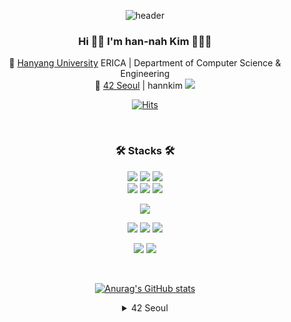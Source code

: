 <div align='center'>  
 
<!-- ![header](https://capsule-render.vercel.app/api?type=wave&color=gradient&customColorList=1,15,18,25,27&height=300&section=header&text=Hi🙌%20I'm%20han-nah%20Kim%20👩🏻‍💻&fontSize=40) -->
  ![header](https://capsule-render.vercel.app/api?type=waving&color=gradient&customColorList=1,15,18,25,27&height=150&section=header)
 
 ### Hi 🙌🏼   I'm han-nah Kim 👩🏻‍💻  
 🏫 [Hanyang University](https://www.hanyang.ac.kr/) ERICA | Department of Computer Science & Engineering  
 🏢 [42 Seoul](https://innovationacademy.kr/academy/contents/view?contentsNo=7&level=2&menuNo=8) | hannkim <img src="https://img.shields.io/badge/42Seoul-000000?style=flat-square&logo=42&logoColor=white"/></a>  

[![Hits](https://hits.seeyoufarm.com/api/count/incr/badge.svg?url=https%3A%2F%2Fgithub.com%2FKimhan-nah%2Fhit-counter&count_bg=%2379C83D&title_bg=%23555555&icon=&icon_color=%23E7E7E7&title=hits&edge_flat=true)](https://hits.seeyoufarm.com)


</br>
 
### 🛠 Stacks 🛠

<!--      badge 사용 방법
 <img src="https://img.shields.io/badge/쓰고자하는_텍스트-컬러코드?style=flat-square&logo=simpleicons에서_아이콘이름&logoColor=white"/></a>&nbsp 
-->

<img src="https://img.shields.io/badge/C-A8B9CC?style=flat-square&logo=C&logoColor=white"/></a>
<img src="https://img.shields.io/badge/C++-00599C?style=flat-square&logo=C%2B%2B&logoColor=white"/></a>
<img src="https://img.shields.io/badge/Python-3776AB?style=flat-square&logo=Python&logoColor=white"/></a>  
<img src="https://img.shields.io/badge/HTML5-E34F26?style=flat-square&logo=HTML5&logoColor=white"/></a>
<img src="https://img.shields.io/badge/CSS3-1572B6?style=flat-square&logo=CSS3&logoColor=white"/></a>
<img src="https://img.shields.io/badge/JavaScript-F7DF1E?style=flat-square&logo=JavaScript&logoColor=white"/></a>

<img src="https://img.shields.io/badge/React-61DAFB?style=flat-square&logo=React&logoColor=white"/></a>  

<img src="https://img.shields.io/badge/Node.js-339933?style=flat-square&logo=Node.js&logoColor=white"/></a>
<img src="https://img.shields.io/badge/MySQL-4479A1?style=flat-square&logo=MySQL&logoColor=white"/></a>
<img src="https://img.shields.io/badge/PostgreSQL-4169E1?style=flat-square&logo=PostgreSQL&logoColor=white"/></a>  


<img src="https://img.shields.io/badge/Docker-2496ED?style=flat-square&logo=Docker&logoColor=white"/></a>
<img src="https://img.shields.io/badge/Kubernetes-326CE5?style=flat-square&logo=Kubernetes&logoColor=white"/></a>  

</br>

[![Anurag's GitHub stats](https://github-readme-stats.vercel.app/api?username=Kimhan-nah&count_private=true&show_icons=true&theme=dracula)](https://github.com/anuraghazra/github-readme-stats)

<!-- [![Top Langs](https://github-readme-stats.vercel.app/api/top-langs/?username=Kimhan-nah&theme=dracula)](https://github.com/anuraghazra/github-readme-stats) -->

<details>
<summary> 42 Seoul </summary>
<div markdown="1">

[![hannkim's 42 stats](https://badge42.vercel.app/api/v2/cl6mmfaz100690gmokif8qy66/stats?cursusId=21&coalitionId=87)](https://github.com/JaeSeoKim/badge42)
</details>
<!--
<details>
<summary>42 Seoul</summary>
<div markdown="1">       

 
  <details>
  <summary>Certificate</summary>
  <img src="https://42js.vercel.app/api/v1/certificate/js-piscine-beta/hannkim" alt="hannkim" width="480px" />
 </details>
 <details>
  <summary> Subjects </summary> 
  
  |Circle|Subject|Score|
  |:---:|:-----:|:----:|
  |**0 circle**|**Libft**|[![hannkim's 42 Libft Score](https://badge42.vercel.app/api/v2/cl6mmfaz100690gmokif8qy66/project/2166511)](https://github.com/JaeSeoKim/badge42)|
  |**1 circle**|**get_next_line**|[![hannkim's 42 get_next_line Score](https://badge42.vercel.app/api/v2/cl6mmfaz100690gmokif8qy66/project/2180000)](https://github.com/JaeSeoKim/badge42)|
  ||**ft_printf**|[![hannkim's 42 ft_printf Score](https://badge42.vercel.app/api/v2/cl6mmfaz100690gmokif8qy66/project/2187306)](https://github.com/JaeSeoKim/badge42)|
  ||**netwhat**|[![hannkim's 42 netwhat Score](https://badge42.vercel.app/api/v2/cl6mmfaz100690gmokif8qy66/project/2179998)](https://github.com/JaeSeoKim/badge42)|
  ||**Born2beroot**|[![hannkim's 42 Born2beroot Score](https://badge42.vercel.app/api/v2/cl6mmfaz100690gmokif8qy66/project/2187305)](https://github.com/JaeSeoKim/badge42)|
  |**2 circle**|**Exam Rank 02**|[![hannkim's 42 Exam Rank 02 Score](https://badge42.vercel.app/api/v2/cl6mmfaz100690gmokif8qy66/project/2587181)](https://github.com/JaeSeoKim/badge42)|
  ||**so_long**|[![hannkim's 42 so_long Score](https://badge42.vercel.app/api/v2/cl6mmfaz100690gmokif8qy66/project/2494417)](https://github.com/JaeSeoKim/badge42)|
  ||**pipex**|[![hannkim's 42 pipex Score](https://badge42.vercel.app/api/v2/cl6mmfaz100690gmokif8qy66/project/2494416)](https://github.com/JaeSeoKim/badge42)|
  ||**push_swap**|[![hannkim's 42 push_swap Score](https://badge42.vercel.app/api/v2/cl6mmfaz100690gmokif8qy66/project/2363149)](https://github.com/JaeSeoKim/badge42)|
  |**3 cricle**|**Exam Rank 03**|[![hannkim's 42 Exam Rank 03 Score](https://badge42.vercel.app/api/v2/cl6mmfaz100690gmokif8qy66/project/2646310)](https://github.com/JaeSeoKim/badge42)|
  ||**Philosophers**|[![hannkim's 42 Philosophers Score](https://badge42.vercel.app/api/v2/cl6mmfaz100690gmokif8qy66/project/2562970)](https://github.com/JaeSeoKim/badge42)|
  ||**minishell**|[![hannkim's 42 minishell Score](https://badge42.vercel.app/api/v2/cl6mmfaz100690gmokif8qy66/project/2587353)](https://github.com/JaeSeoKim/badge42)|
  |**4 circle**|**exam04**|[![hannkim's 42 Exam Rank 04 Score](https://badge42.vercel.app/api/v2/cl6mmfaz100690gmokif8qy66/project/2739834)](https://github.com/JaeSeoKim/badge42)|
  ||**CPP Module 00**|[![hannkim's 42 CPP Module 00 Score](https://badge42.vercel.app/api/v2/cl6mmfaz100690gmokif8qy66/project/2739776)](https://github.com/JaeSeoKim/badge42)|
  ||**CPP Module 01**|[![hannkim's 42 CPP Module 01 Score](https://badge42.vercel.app/api/v2/cl6mmfaz100690gmokif8qy66/project/2747281)](https://github.com/JaeSeoKim/badge42)|
  ||**CPP Module 02**|[![hannkim's 42 CPP Module 02 Score](https://badge42.vercel.app/api/v2/cl6mmfaz100690gmokif8qy66/project/2748923)](https://github.com/JaeSeoKim/badge42)|
  ||**CPP Module 03**|[![hannkim's 42 CPP Module 03 Score](https://badge42.vercel.app/api/v2/cl6mmfaz100690gmokif8qy66/project/2752359)](https://github.com/JaeSeoKim/badge42)|
  ||**CPP Module 04**|[![hannkim's 42 CPP Module 04 Score](https://badge42.vercel.app/api/v2/cl6mmfaz100690gmokif8qy66/project/2753710)](https://github.com/JaeSeoKim/badge42)|
  ||**CPP Module 05**|[![hannkim's 42 CPP Module 05 Score](https://badge42.vercel.app/api/v2/cl6mmfaz100690gmokif8qy66/project/2756580)](https://github.com/JaeSeoKim/badge42)|
  ||**CPP Module 06**|[![hannkim's 42 CPP Module 06 Score](https://badge42.vercel.app/api/v2/cl6mmfaz100690gmokif8qy66/project/2762153)](https://github.com/JaeSeoKim/badge42)|
  ||**CPP Module 07**|[![hannkim's 42 CPP Module 07 Score](https://badge42.vercel.app/api/v2/cl6mmfaz100690gmokif8qy66/project/2763880)](https://github.com/JaeSeoKim/badge42)|
  ||**CPP Module 08**|[![hannkim's 42 CPP Module 08 Score](https://badge42.vercel.app/api/v2/cl6mmfaz100690gmokif8qy66/project/2764561)](https://github.com/JaeSeoKim/badge42)|
  ||**cub3d**|[![hannkim's 42 cub3d Score](https://badge42.vercel.app/api/v2/cl6mmfaz100690gmokif8qy66/project/2766632)](https://github.com/JaeSeoKim/badge42)|
 
 </details>

</div>
</details>
--> 
 
</div>
